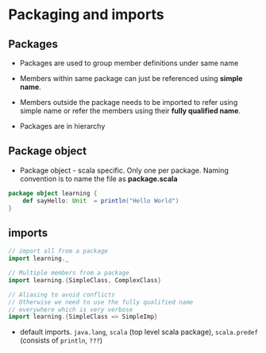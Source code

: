 # Packaging and imports

## Packages

* Packages are used to group member definitions under same name

* Members within same package can just be referenced using **simple name**.

* Members outside the package needs to be imported to refer using simple name or refer the members using their **fully qualified name**.

* Packages are in hierarchy

## Package object

* Package object - scala specific. Only one per package. Naming convention is to name the file as **package.scala**

```Scala
package object learning {
    def sayHello: Unit  = println("Hello World")
}
```

## imports

```Scala
// import all from a package
import learning._

// Multiple members from a package
import learning.{SimpleClass, ComplexClass}

// Aliasing to avoid conflicts
// Otherwise we need to use the fully qualified name
// everywhere which is very verbose
import learning.{SimpleClass => SimpleImp}
```

* default imports. `java.lang`, `scala` (top level scala package), `scala.predef` (consists of `println`, `???`)
